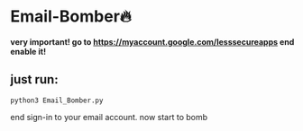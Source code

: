 # Email-Bomber🔥

**very important! go to https://myaccount.google.com/lesssecureapps end enable it!**

## just run:
```
python3 Email_Bomber.py
```
end sign-in to your email account.
now start to bomb
